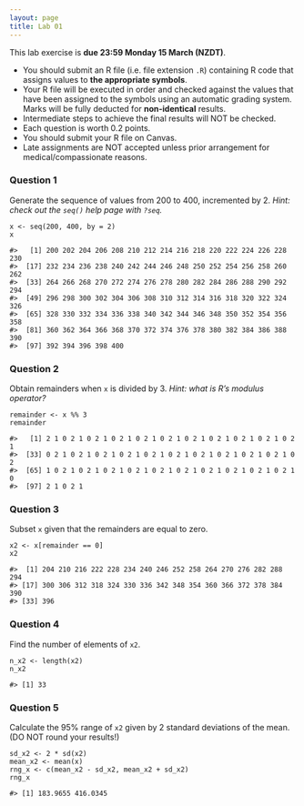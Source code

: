 ```yaml
---
layout: page
title: Lab 01
---
```


This lab exercise is **due 23:59 Monday 15 March (NZDT)**.

-   You should submit an R file (i.e. file extension `.R`) containing R
    code that assigns values to **the appropriate symbols**.
-   Your R file will be executed in order and checked against the values
    that have been assigned to the symbols using an automatic grading
    system. Marks will be fully deducted for **non-identical** results.
-   Intermediate steps to achieve the final results will NOT be checked.
-   Each question is worth 0.2 points.
-   You should submit your R file on Canvas.
-   Late assignments are NOT accepted unless prior arrangement for
    medical/compassionate reasons.

### Question 1

Generate the sequence of values from 200 to 400, incremented by 2.
*Hint: check out the `seq()` help page with `?seq`.*

    x <- seq(200, 400, by = 2)
    x

    #>   [1] 200 202 204 206 208 210 212 214 216 218 220 222 224 226 228 230
    #>  [17] 232 234 236 238 240 242 244 246 248 250 252 254 256 258 260 262
    #>  [33] 264 266 268 270 272 274 276 278 280 282 284 286 288 290 292 294
    #>  [49] 296 298 300 302 304 306 308 310 312 314 316 318 320 322 324 326
    #>  [65] 328 330 332 334 336 338 340 342 344 346 348 350 352 354 356 358
    #>  [81] 360 362 364 366 368 370 372 374 376 378 380 382 384 386 388 390
    #>  [97] 392 394 396 398 400

### Question 2

Obtain remainders when `x` is divided by 3. *Hint: what is R’s modulus
operator?*

    remainder <- x %% 3
    remainder

    #>   [1] 2 1 0 2 1 0 2 1 0 2 1 0 2 1 0 2 1 0 2 1 0 2 1 0 2 1 0 2 1 0 2 1
    #>  [33] 0 2 1 0 2 1 0 2 1 0 2 1 0 2 1 0 2 1 0 2 1 0 2 1 0 2 1 0 2 1 0 2
    #>  [65] 1 0 2 1 0 2 1 0 2 1 0 2 1 0 2 1 0 2 1 0 2 1 0 2 1 0 2 1 0 2 1 0
    #>  [97] 2 1 0 2 1

### Question 3

Subset `x` given that the remainders are equal to zero.

    x2 <- x[remainder == 0]
    x2

    #>  [1] 204 210 216 222 228 234 240 246 252 258 264 270 276 282 288 294
    #> [17] 300 306 312 318 324 330 336 342 348 354 360 366 372 378 384 390
    #> [33] 396

### Question 4

Find the number of elements of `x2`.

    n_x2 <- length(x2)
    n_x2

    #> [1] 33

### Question 5

Calculate the 95% range of `x2` given by 2 standard deviations of the
mean. (DO NOT round your results!)

    sd_x2 <- 2 * sd(x2)
    mean_x2 <- mean(x)
    rng_x <- c(mean_x2 - sd_x2, mean_x2 + sd_x2)
    rng_x

    #> [1] 183.9655 416.0345
